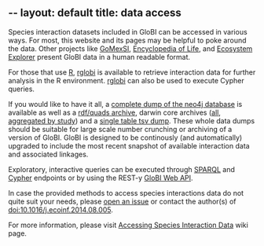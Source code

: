 --
layout: default
title: data access
---

Species interaction datasets included in GloBI can be accessed in various ways. For most, this website and its pages may be helpful to poke around the data. Other projects like [GoMexSI](http://gomexsi.tamucc.edu), [Encyclopedia of Life](http://eol.org), and [Ecosystem Explorer](http://danielabar.github.io/globi-proto) present GloBI data in a human readable format. 

For those that use [R](http://r-project.org), [rglobi](http://cran.r-project.org/package=rglobi) is available to retrieve interaction data for further analysis in the R environment. [rglobi](http://cran.r-project.org/package=rglobi) can also be used to execute Cypher queries. 

If you would like to have it all, a [complete dump of the neo4j database](https://s3.amazonaws.com/globi/snapshot/target/eol-globi-datasets-1.0-SNAPSHOT-neo4j-graph-db.zip) is available as well as a [rdf/quads archive](https://s3.amazonaws.com/globi/snapshot/target/eol-globi-datasets-1.0-SNAPSHOT-nq.tar.gz), darwin core archives ([all](https://s3.amazonaws.com/globi/snapshot/target/eol-globi-datasets-1.0-SNAPSHOT-darwin-core.tar.gz), [aggregated by study](https://s3.amazonaws.com/globi/snapshot/target/eol-globi-datasets-1.0-SNAPSHOT-darwin-core-aggregated.tar.gz)) and a [single table tsv dump](https://s3.amazonaws.com/globi/snapshot/target/eol-globi-datasets-1.0-SNAPSHOT-tsv.zip). These whole data dumps should be suitable for large scale number crunching or archiving of a version of GloBI. GloBI is designed to be continously (and automatically) upgraded to include the most recent snapshot of available interaction data and associated linkages. 

Exploratory, interactive queries can be executed through [SPARQL](http://lod.globalbioticinteractions.org/globi/sparql?query=SELECT+*+WHERE+%7B%3FX+%3FP+%3FY%7D+LIMIT+10&output=json&stylesheet=%2Fxml-to-html.xsl&force-accept=text%2Fplain) and [Cypher](http://tinyurl.com/whatthingsdohumanseat) endpoints or by using the REST-y [GloBI Web API](https://github.com/jhpoelen/eol-globi-data/wiki/API).

In case the provided methods to access species interactions data do not quite suit your needs, please [open an issue](https://github.com/jhpoelen/eol-globi-data/issues/new) or contact the author(s) of [doi:10.1016/j.ecoinf.2014.08.005](http://dx.doi.org/10.1016/j.ecoinf.2014.08.005). 

For more information, please visit [Accessing Species Interaction Data](https://github.com/jhpoelen/eol-globi-data/wiki#accessing-species-interaction-data) wiki page.
